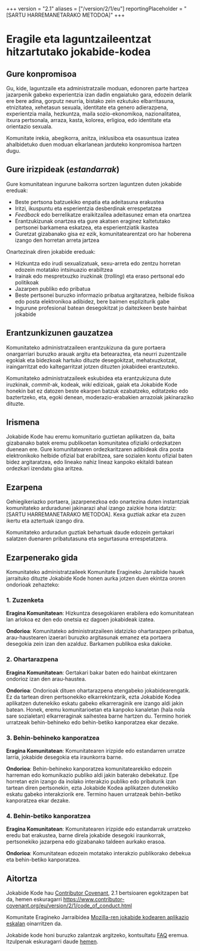 +++
version = "2.1"
aliases = ["/version/2/1/eu"]
reportingPlaceholder = "[SARTU HARREMANETARAKO METODOA]"
+++

# Eragile eta laguntzaileentzat hitzartutako jokabide-kodea

## Gure konpromisoa

Gu, kide, laguntzaile eta administratzaile moduan, edonoren parte hartzea jazarpenik gabeko experientzia izan dadin engaiatuko gara, edozein delarik ere bere adina, gorputz neurria, bistako zein ezkutuko elbarritasuna, etnizitatea, xehetasun sexuala, identitate eta genero adierazpena, experientzia maila, hezkuntza, maila sozio-ekonomikoa, nazionalitatea, itxura pertsonala, arraza, kasta, kolorea, erligioa, edo identitate eta orientazio sexuala.

Komunitate irekia, abegikorra, anitza, inklusiboa eta osasuntsua izatea ahalbidetuko duen moduan elkarlanean jarduteko konpromisoa hartzen dugu.

## Gure irizpideak (_estandarrak_)

Gure komunitatean ingurune baikorra sortzen laguntzen duten jokabide ereduak:

* Beste pertsona batzuekiko enpatia eta adeitasuna erakustea
* Iritzi, ikuspuntu eta esperientzia desberdinak errespetatzea
* _Feedback_ edo berrelikatze eraikitzailea adeitasunez eman eta onartzea
* Erantzukizunak onartzea eta gure akatsen eraginez kaltetutako pertsonei barkamena eskatzea, eta esperientziatik ikastea
* Guretzat gizabanako gisa ez ezik, komunitatearentzat oro har hoberena izango den horretan arreta jartzea

Onartezinak diren jokabide ereduak:

* Hizkuntza edo irudi sexualizatuak, sexu-arreta edo zentzu horretan edozein motatako intsinuazio erabiltzea
* Irainak edo mespretxuzko iruzkinak (_trolling_) eta eraso pertsonal edo politikoak
* Jazarpen publiko edo pribatua
* Beste pertsonei buruzko informazio pribatua argitaratzea, helbide fisikoa edo posta elektronikoa adibidez, bere baimen
  espliziturik gabe
* Ingurune profesional batean desegokitzat jo daitezkeen beste hainbat jokabide

## Erantzunkizunen gauzatzea

Komunitateko administratzaileen erantzukizuna da gure portaera onargarriari buruzko arauak argitu eta betearaztea, eta neurri zuzentzaile egokiak eta bidezkoak hartuko dituzte desegokitzat, mehatxuzkotzat, iraingarritzat edo kaltegarritzat jotzen dituzten jokabideei erantzuteko.

Komunitateko administratzaileek eskubidea eta erantzukizuna dute iruzkinak, _commit_-ak, kodeak, _wiki_ edizioak, gaiak eta Jokabide Kode honekin bat ez datozen beste ekarpen batzuk ezabatzeko, editatzeko edo baztertzeko, eta, egoki denean, moderazio-erabakien arrazoiak jakinaraziko dituzte.

## Irismena

Jokabide Kode hau eremu komunitario guztietan aplikatzen da, baita gizabanako batek eremu publikoetan komunitatea ofizialki ordezkatzen duenean ere. Gure komunitatearen ordezkaritzaren adibideak dira posta elektronikoko helbide ofizial bat erabiltzea, sare sozialen kontu ofizial baten bidez argitaratzea, edo lineako nahiz lineaz kanpoko ekitaldi batean ordezkari izendatu gisa aritzea.

## Ezarpena

Gehiegikeriazko portaera, jazarpenezkoa edo onartezina duten instantziak komunitateko arduradunei jakinarazi ahal izango zaizkie hona idatziz: [SARTU HARREMANETARAKO METODOA]. Kexa guztiak azkar eta zuzen ikertu eta aztertuak izango dira.

Komunitateko arduradun guztiak behartuak daude edozein gertakari salatzen duenaren pribatutasuna eta segurtasuna errespetatzera.

## Ezarpenerako gida

Komunitateko administratzaileek Komunitate Eragineko Jarraibide hauek jarraituko dituzte Jokabide Kode honen aurka jotzen duen ekintza ororen ondorioak zehazteko:

### 1. Zuzenketa

**Eragina Komunitatean**: Hizkuntza desegokiaren erabilera edo komunitatean lan arlokoa ez den edo onetsia ez dagoen jokabideak izatea.

**Ondorioa**: Komunitateko administratzaileen idatzizko ohartarazpen pribatua, arau-haustearen izaerari buruzko argitasunak emanez eta portaera desegokia zein izan den azalduz. Barkamen publikoa eska dakioke.

### 2. Ohartarazpena

**Eragina Komunitatean**: Gertakari bakar baten edo hainbat ekintzaren ondorioz izan den arau-haustea.

**Ondorioa**: Ondorioak dituen ohartarazpena etengabeko jokabidearengatik. Ez da tartean diren pertsonekiko elkarrekintzarik, ezta Jokabide Kodea aplikatzen dutenekiko eskatu gabeko elkarreraginik ere izango aldi jakin batean. Honek, eremu komunitarioetan eta kanpoko kanaletan (hala nola sare sozialetan) elkarreraginak saihestea barne hartzen du. Termino horiek urratzeak behin-behineko edo behin-betiko kanporatzea ekar dezake.

### 3. Behin-behineko kanporatzea

**Eragina Komunitatean**: Komunitatearen irizpide edo estandarren urratze larria, jokabide desegokia eta iraunkorra barne.

**Ondorioa**: Behin-behineko kanporatzea komunitatearekiko edozein harreman edo komunikazio publiko aldi jakin baterako debekatuz. Epe horretan ezin izango da inolako interakzio publiko edo pribaturik izan tartean diren pertsonekin, ezta Jokabide Kodea aplikatzen dutenekiko eskatu gabeko interakziorik ere. Termino hauen urratzeak behin-betiko kanporatzea ekar dezake.

### 4. Behin-betiko kanporatzea

**Eragina Komunitatean**: Komunitatearen irizpide edo estandarrak urratzeko eredu bat erakustea, barne direla jokabide desegoki iraunkorrak, pertsonekiko jazarpena edo gizabanako taldeen aurkako erasoa.

**Ondorioa**: Komunitatean edozein motatako interakzio publikorako debekua eta behin-betiko kanporatzea.

## Aitortza

Jokabide Kode hau [Contributor Covenant][homepage], 2.1 bertsioaren egokitzapen bat da, hemen eskuragarri https://www.contributor-covenant.org/eu/version/2/1/code_of_conduct.html

Komunitate Eragineko Jarraibidea [Mozilla-ren jokabide kodearen aplikazio eskalan](https://github.com/mozilla/diversity) oinarritzen da.

[homepage]: https://www.contributor-covenant.org

Jokabide kode honi buruzko zalantzak argitzeko, kontsultatu [FAQ](https://www.contributor-covenant.org/faq) eremua. Itzulpenak eskuragarri daude [hemen](https://www.contributor-covenant.org/translations).
